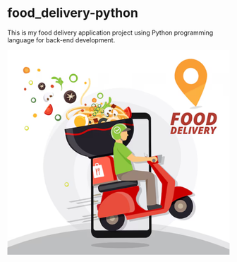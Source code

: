 # food_delivery-python

 This is my food delivery application project using Python programming language for back-end development.



![alt text](image.png)
